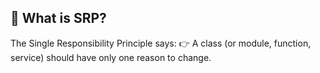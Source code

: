 ## 📌 What is SRP?

The Single Responsibility Principle says:
👉 A class (or module, function, service) should have only one reason to change.